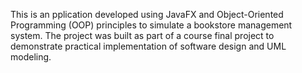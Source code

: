 This is an pplication developed using JavaFX and Object-Oriented Programming (OOP) principles to simulate a bookstore management system. The project was built as part of a course final project to demonstrate practical implementation of software design and UML modeling.
